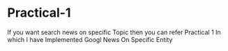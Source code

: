 # Practical-1


If you want search news on specific Topic then you can refer Practical 1 In which I have Implemented Googl News On Specific Entity
